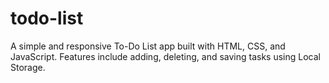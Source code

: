 # todo-list
A simple and responsive To-Do List app built with HTML, CSS, and JavaScript. Features include adding, deleting, and saving tasks using Local Storage.
